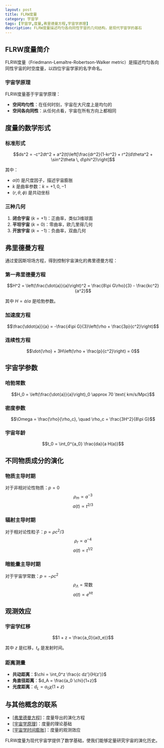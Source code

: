 ```yaml
---
layout: post
title: FLRW度量
category: 宇宙学
tags: [宇宙学,度量,弗里德曼方程,宇宙学原理]
description: FLRW度量描述均匀各向同性宇宙的几何结构，是现代宇宙学的基石
---
```


## FLRW度量简介

FLRW度量（Friedmann-Lemaître-Robertson-Walker metric）是描述均匀各向同性宇宙的时空度量，以四位宇宙学家的名字命名。

### 宇宙学原理

FLRW度量基于宇宙学原理：
- **空间均匀性**：在任何时刻，宇宙在大尺度上是均匀的
- **空间各向同性**：从任何点看，宇宙在所有方向上都相同

## 度量的数学形式

### 标准形式

$$ds^2 = -c^2dt^2 + a^2(t)\left[\frac{dr^2}{1-kr^2} + r^2(d\theta^2 + \sin^2\theta \, d\phi^2)\right]$$

其中：
- $a(t)$ 是尺度因子，描述宇宙膨胀
- $k$ 是曲率参数：$k = +1, 0, -1$
- $(r,\theta,\phi)$ 是共动坐标

### 三种几何

1. **闭合宇宙** ($k = +1$)：正曲率，类似3维球面
2. **平坦宇宙** ($k = 0$)：零曲率，欧几里得几何
3. **开放宇宙** ($k = -1$)：负曲率，双曲几何

## 弗里德曼方程

通过爱因斯坦场方程，得到控制宇宙演化的弗里德曼方程：

### 第一弗里德曼方程

$$H^2 = \left(\frac{\dot{a}}{a}\right)^2 = \frac{8\pi G\rho}{3} - \frac{kc^2}{a^2}$$

其中 $H = \dot{a}/a$ 是哈勃参数。

### 加速度方程

$$\frac{\ddot{a}}{a} = -\frac{4\pi G}{3}\left(\rho + \frac{3p}{c^2}\right)$$

### 连续性方程

$$\dot{\rho} + 3H\left(\rho + \frac{p}{c^2}\right) = 0$$

## 宇宙学参数

### 哈勃常数

$$H_0 = \left(\frac{\dot{a}}{a}\right)_0 \approx 70 \text{ km/s/Mpc}$$

### 密度参数

$$\Omega = \frac{\rho}{\rho_c}, \quad \rho_c = \frac{3H^2}{8\pi G}$$

### 宇宙年龄

$$t_0 = \int_0^{a_0} \frac{da}{a H(a)}$$

## 不同物质成分的演化

### 物质主导时期

对于非相对论性物质：$p = 0$
$$\rho_m \propto a^{-3}$$
$$a(t) \propto t^{2/3}$$

### 辐射主导时期

对于相对论性粒子：$p = \rho c^2/3$
$$\rho_r \propto a^{-4}$$
$$a(t) \propto t^{1/2}$$

### 暗能量主导时期

对于宇宙学常数：$p = -\rho c^2$
$$\rho_\Lambda = \text{常数}$$
$$a(t) \propto e^{Ht}$$

## 观测效应

### 宇宙学红移

$$1 + z = \frac{a_0}{a(t_e)}$$

其中 $z$ 是红移，$t_e$ 是发射时间。

### 距离测量

- **共动距离**：$\chi = \int_0^z \frac{c dz'}{H(z')}$
- **角直径距离**：$d_A = \frac{a_0 \chi}{1+z}$
- **光度距离**：$d_L = a_0 \chi (1+z)$

## 与其他概念的联系

- [[弗里德曼方程]]()：度量导出的演化方程
- [[宇宙学原理]]()：度量的理论基础
- [[宇宙学时间膨胀]](2023-11-16-宇宙学时间膨.md)：度量的观测效应

FLRW度量为现代宇宙学提供了数学基础，使我们能够定量研究宇宙的演化历史。 